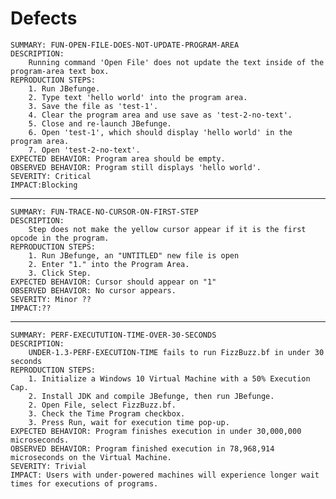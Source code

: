 # Defects

    SUMMARY: FUN-OPEN-FILE-DOES-NOT-UPDATE-PROGRAM-AREA
    DESCRIPTION: 
        Running command 'Open File' does not update the text inside of the program-area text box.
    REPRODUCTION STEPS:
        1. Run JBefunge.
        2. Type text 'hello world' into the program area.
        3. Save the file as 'test-1'.
        4. Clear the program area and use save as 'test-2-no-text'.
        5. Close and re-launch JBefunge.
        6. Open 'test-1', which should display 'hello world' in the program area.
        7. Open 'test-2-no-text'.
    EXPECTED BEHAVIOR: Program area should be empty.
    OBSERVED BEHAVIOR: Program still displays 'hello world'.
    SEVERITY: Critical
    IMPACT:Blocking
---
    SUMMARY: FUN-TRACE-NO-CURSOR-ON-FIRST-STEP
    DESCRIPTION: 
        Step does not make the yellow cursor appear if it is the first opcode in the program.
    REPRODUCTION STEPS:
        1. Run JBefunge, an "UNTITLED" new file is open 
        2. Enter "1." into the Program Area.
        3. Click Step.
    EXPECTED BEHAVIOR: Cursor should appear on "1"
    OBSERVED BEHAVIOR: No cursor appears.
    SEVERITY: Minor ??
    IMPACT:??
---
    SUMMARY: PERF-EXECUTUTION-TIME-OVER-30-SECONDS
    DESCRIPTION: 
        UNDER-1.3-PERF-EXECUTION-TIME fails to run FizzBuzz.bf in under 30 seconds
    REPRODUCTION STEPS:
        1. Initialize a Windows 10 Virtual Machine with a 50% Execution Cap.
        2. Install JDK and compile JBefunge, then run JBefunge.
        2. Open File, select FizzBuzz.bf.
        3. Check the Time Program checkbox.
        3. Press Run, wait for execution time pop-up.
    EXPECTED BEHAVIOR: Program finishes execution in under 30,000,000 microseconds.
    OBSERVED BEHAVIOR: Program finished execution in 78,968,914 microseconds on the Virtual Machine.
    SEVERITY: Trivial
    IMPACT: Users with under-powered machines will experience longer wait times for executions of programs.
